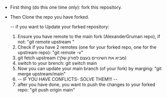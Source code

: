 - First thing (do this one time only): fork this repository.
- Then Clone the repo you have forked.

  -- if you want to Update your forked repository:
  1. Ensure you have remote to the main fork (AlexanderGruman repo), if not: "git remote upstream <URL>"
  2. Check if you have 2 remotes (one for your forked repo, one for the upstream repo): "git remote -v"
  3. git fetch upstream (מביא את השינויים בעצם לפורק שלך)
  4. switch to your brench: git switch main
  5. Now you can update your main branch (of your fork) by marging: "git  merge upstream/main"
  6.  -- IF YOU HAVE CONFLICTS- SOLVE THEM!!! --
  7.  after you have done, you want to push the changes to your forked repo: "git push origin main"
